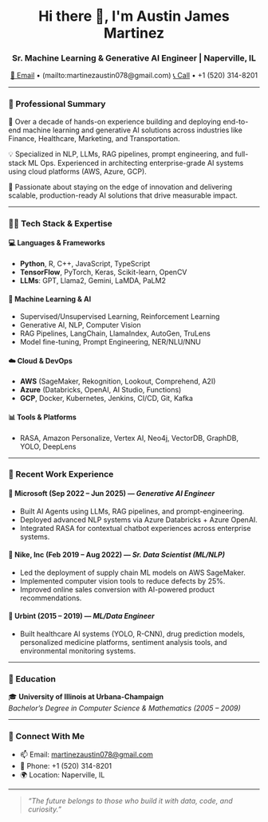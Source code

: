 <h1 align="center">Hi there 👋, I'm Austin James Martinez</h1>
<h3 align="center">Sr. Machine Learning & Generative AI Engineer | Naperville, IL</h3>

<p align="center">
  <a href="mailto:martinezaustin078@gmail.com">📧 Email</a> • (mailto:martinezaustin078@gmail.com)
  <a href="tel:+15203148201">📞 Call</a> • +1 (520) 314-8201
</p>

---

### 🚀 Professional Summary

🎯 Over a decade of hands-on experience building and deploying end-to-end machine learning and generative AI solutions across industries like Finance, Healthcare, Marketing, and Transportation.

💡 Specialized in NLP, LLMs, RAG pipelines, prompt engineering, and full-stack ML Ops. Experienced in architecting enterprise-grade AI systems using cloud platforms (AWS, Azure, GCP).

🧠 Passionate about staying on the edge of innovation and delivering scalable, production-ready AI solutions that drive measurable impact.

---

### 👨‍💻 Tech Stack & Expertise

#### 💻 Languages & Frameworks
- **Python**, R, C++, JavaScript, TypeScript
- **TensorFlow**, PyTorch, Keras, Scikit-learn, OpenCV
- **LLMs**: GPT, Llama2, Gemini, LaMDA, PaLM2

#### 🤖 Machine Learning & AI
- Supervised/Unsupervised Learning, Reinforcement Learning
- Generative AI, NLP, Computer Vision
- RAG Pipelines, LangChain, LlamaIndex, AutoGen, TruLens
- Model fine-tuning, Prompt Engineering, NER/NLU/NNU

#### ☁️ Cloud & DevOps
- **AWS** (SageMaker, Rekognition, Lookout, Comprehend, A2I)
- **Azure** (Databricks, OpenAI, AI Studio, Functions)
- **GCP**, Docker, Kubernetes, Jenkins, CI/CD, Git, Kafka

#### 📊 Tools & Platforms
- RASA, Amazon Personalize, Vertex AI, Neo4j, VectorDB, GraphDB, YOLO, DeepLens

---

### 🧠 Recent Work Experience

#### 💼 **Microsoft** (Sep 2022 – Jun 2025) — *Generative AI Engineer*
- Built AI Agents using LLMs, RAG pipelines, and prompt-engineering.
- Deployed advanced NLP systems via Azure Databricks + Azure OpenAI.
- Integrated RASA for contextual chatbot experiences across enterprise systems.

#### 💼 **Nike, Inc** (Feb 2019 – Aug 2022) — *Sr. Data Scientist (ML/NLP)*
- Led the deployment of supply chain ML models on AWS SageMaker.
- Implemented computer vision tools to reduce defects by 25%.
- Improved online sales conversion with AI-powered product recommendations.

#### 💼 **Urbint** (2015 – 2019) — *ML/Data Engineer*
- Built healthcare AI systems (YOLO, R-CNN), drug prediction models, personalized medicine platforms, sentiment analysis tools, and environmental monitoring systems.

---

### 🌱 Education

🎓 **University of Illinois at Urbana-Champaign**  
*Bachelor’s Degree in Computer Science & Mathematics (2005 – 2009)*

---

### 🔗 Connect With Me

- 📫 Email: [martinezaustin078@gmail.com](mailto:martinezaustin078@gmail.com)
- 📱 Phone: +1 (520) 314-8201
- 🌍 Location: Naperville, IL

---

> *“The future belongs to those who build it with data, code, and curiosity.”*
